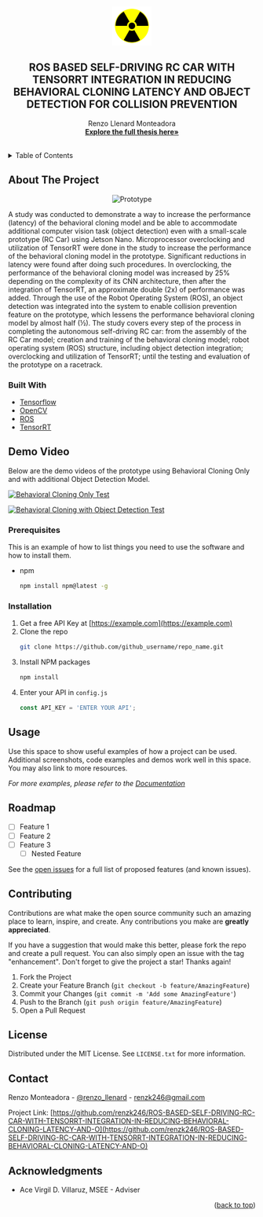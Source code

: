 <!-- PROJECT LOGO -->
<br />
<div align="center">
    <img src="/images/logo.png" alt="Logo" width="80" height="80">

<h2 align="center">ROS BASED SELF-DRIVING RC CAR WITH TENSORRT INTEGRATION
IN REDUCING BEHAVIORAL CLONING LATENCY AND OBJECT
DETECTION FOR COLLISION PREVENTION</h2>

  <p align="center">
    Renzo Llenard Monteadora
    <br />
    <a href="https://www.researchgate.net/publication/361361254_ROS_BASED_SELF-DRIVING_RC_CAR_WITH_TENSORRT_INTEGRATION_IN_REDUCING_BEHAVIORAL_CLONING_LATENCY_AND_OBJECT_DETECTION_FOR_COLLISION_PREVENTION"><strong>Explore the full thesis here»</strong></a>
    <br />
    <br />
  </p>
</div>



<!-- TABLE OF CONTENTS -->
<details>
  <summary>Table of Contents</summary>
  <ol>
    <li>
      <a href="#about-the-project">About The Project</a>
      <ul>
        <li><a href="#built-with">Built With</a></li>
      </ul>
    </li>
    <li>
      <a href="#getting-started">Getting Started</a>
      <ul>
        <li><a href="#prerequisites">Prerequisites</a></li>
        <li><a href="#installation">Installation</a></li>
      </ul>
    </li>
    <li><a href="#usage">Usage</a></li>
    <li><a href="#roadmap">Roadmap</a></li>
    <li><a href="#contributing">Contributing</a></li>
    <li><a href="#license">License</a></li>
    <li><a href="#contact">Contact</a></li>
    <li><a href="#acknowledgments">Acknowledgments</a></li>
  </ol>
</details>



<!-- ABOUT THE PROJECT -->
## About The Project

<div align="center">
  <img src="/Documentations/IMG_20211228_143125.jpg" alt="Prototype" width="320" height="240">
</div>

 A study was conducted to demonstrate a way to increase the performance (latency) of the behavioral cloning model and be able to accommodate additional computer vision task (object detection) even with a small-scale prototype (RC Car) using Jetson Nano. Microprocessor overclocking and utilization of TensorRT were done in the study to increase the performance of the behavioral cloning model in the prototype. Significant reductions in latency were found after doing such procedures. In overclocking, the performance of the behavioral cloning model was increased by 25% depending on the complexity of its CNN architecture, then after the integration of TensorRT, an approximate double (2x) of performance was added. Through the use of the Robot Operating System (ROS), an object detection was integrated into the system to enable collision prevention feature on the prototype, which lessens the performance behavioral cloning model by almost half (½). The study covers every step of the process in completing the autonomous self-driving RC car: from the assembly of the RC Car model; creation and training of the behavioral cloning model; robot operating system (ROS) structure, including object detection integration; overclocking and utilization of TensorRT; until the testing and evaluation of the prototype on a racetrack.



### Built With

* [Tensorflow](https://www.tensorflow.org/)
* [OpenCV](https://opencv.org/)
* [ROS](https://www.ros.org/)
* [TensorRT](https://docs.nvidia.com/deeplearning/frameworks/tf-trt-user-guide/index.html)


<!-- GETTING STARTED -->
## Demo Video

Below are the demo videos of the prototype using Behavioral Cloning Only and with additional Object Detection Model.

[![Behavioral Cloning Only Test](https://img.youtube.com/vi/A1P0vgLuSRc/0.jpg)](https://www.youtube.com/watch?v=A1P0vgLuSRc "Behavioral Cloning Only Test")

[![Behavioral Cloning with Object Detection Test](https://img.youtube.com/vi/WgdoCgZTnA0/0.jpg)](https://www.youtube.com/watch?v=WgdoCgZTnA0 "Behavioral Cloning with Object Detection Test")

### Prerequisites

This is an example of how to list things you need to use the software and how to install them.
* npm
  ```sh
  npm install npm@latest -g
  ```

### Installation

1. Get a free API Key at [https://example.com](https://example.com)
2. Clone the repo
   ```sh
   git clone https://github.com/github_username/repo_name.git
   ```
3. Install NPM packages
   ```sh
   npm install
   ```
4. Enter your API in `config.js`
   ```js
   const API_KEY = 'ENTER YOUR API';
   ```




<!-- USAGE EXAMPLES -->
## Usage

Use this space to show useful examples of how a project can be used. Additional screenshots, code examples and demos work well in this space. You may also link to more resources.

_For more examples, please refer to the [Documentation](https://example.com)_




<!-- ROADMAP -->
## Roadmap

- [ ] Feature 1
- [ ] Feature 2
- [ ] Feature 3
    - [ ] Nested Feature

See the [open issues](https://github.com/github_username/repo_name/issues) for a full list of proposed features (and known issues).



<!-- CONTRIBUTING -->
## Contributing

Contributions are what make the open source community such an amazing place to learn, inspire, and create. Any contributions you make are **greatly appreciated**.

If you have a suggestion that would make this better, please fork the repo and create a pull request. You can also simply open an issue with the tag "enhancement".
Don't forget to give the project a star! Thanks again!

1. Fork the Project
2. Create your Feature Branch (`git checkout -b feature/AmazingFeature`)
3. Commit your Changes (`git commit -m 'Add some AmazingFeature'`)
4. Push to the Branch (`git push origin feature/AmazingFeature`)
5. Open a Pull Request




<!-- LICENSE -->
## License

Distributed under the MIT License. See `LICENSE.txt` for more information.


<!-- CONTACT -->
## Contact

Renzo Monteadora - [@renzo_llenard](https://twitter.com/renzo_llenard) - renzk246@gmail.com

Project Link: [https://github.com/renzk246/ROS-BASED-SELF-DRIVING-RC-CAR-WITH-TENSORRT-INTEGRATION-IN-REDUCING-BEHAVIORAL-CLONING-LATENCY-AND-O](https://github.com/renzk246/ROS-BASED-SELF-DRIVING-RC-CAR-WITH-TENSORRT-INTEGRATION-IN-REDUCING-BEHAVIORAL-CLONING-LATENCY-AND-O)


<!-- ACKNOWLEDGMENTS -->
## Acknowledgments

* Ace Virgil D. Villaruz, MSEE - Adviser

<p align="right">(<a href="#top">back to top</a>)</p>
